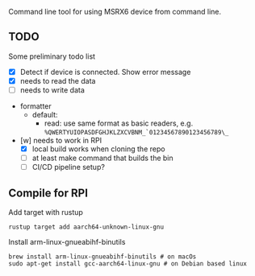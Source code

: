Command line tool for using MSRX6 device from command line.

## TODO

Some preliminary todo list

- [x] Detect if device is connected. Show error message
- [x] needs to read the data
- [ ] needs to write data
- formatter
  - default:
    - read: use same format as basic readers, e.g. `` %QWERTYUIOPASDFGHJKLZXCVBNM_`01234567890123456789\_ ``
- [w] needs to work in RPI
  - [x] local build works when cloning the repo
  - [ ] at least make command that builds the bin
  - [ ] CI/CD pipeline setup?

## Compile for RPI

Add target with rustup

    rustup target add aarch64-unknown-linux-gnu

Install arm-linux-gnueabihf-binutils

    brew install arm-linux-gnueabihf-binutils # on macOs
    sudo apt-get install gcc-aarch64-linux-gnu # on Debian based linux

